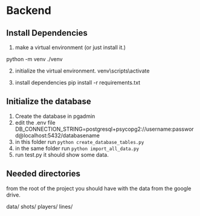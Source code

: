 # Backend

## Install Dependencies

1. make a virtual environment (or just install it.)

python -m venv ./venv

2. initialize the virtual environment.
venv\scripts\activate

3. install dependencies
pip install -r requirements.txt

## Initialize the database

1. Create the database in pgadmin
2. edit the .env file DB_CONNECTION_STRING=postgresql+psycopg2://username:password@localhost:5432/databasename
3. in this folder run `python create_database_tables.py`
4. in the same folder run `python import_all_data.py`
5. run test.py it should show some data.


## Needed directories

from the root of the project you should have with the data from the google drive.

data/
    shots/
    players/
    lines/
